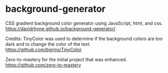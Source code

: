 # background-generator
CSS gradient background color generator using JavaScript, html, and css.  
https://davidrhyne.github.io/background-generator/

Credits: 
TinyColor was used to determine if the background colors are too dark and to change the color of the text.
https://github.com/bgrins/TinyColor

Zero-to-mastery for the initial project that was enhanced.
https://github.com/zero-to-mastery
